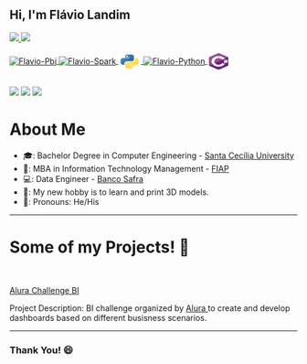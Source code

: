  ## Hi, I'm Flávio Landim
 
 <div>
  <a href="https://github.com/flaviolandim">
  <img height="160em" src="https://github-readme-stats.vercel.app/api?username=flaviolandim&show_icons=true&theme=dark&include_all_commits=true&count_private=true"/>
  <img height="160em" src="https://github-readme-stats.vercel.app/api/top-langs/?username=flaviolandim&layout=compact&langs_count=10&theme=dark"/>
</div>
<div style="display: inline_block"><br>
  <img align="center" alt="Flavio-Pbi" height="30" width="40" src="https://upload.wikimedia.org/wikipedia/commons/thumb/c/cf/New_Power_BI_Logo.svg/600px-New_Power_BI_Logo.svg.png">
  <img align="center" alt="Flavio-Spark" height="30" width="50" src="https://uploads-ssl.webflow.com/5e724862760345325327026c/5fa7238e9ad1b43af56de907_apache-spark-white-logo-p-500.png">
  <img align="center" alt="Flavio-Python" height="30" width="40" src="https://raw.githubusercontent.com/devicons/devicon/master/icons/python/python-original.svg">
  <img align="center" alt="Flavio-Python" height="30" width="40" src="https://pbs.twimg.com/media/EFOe7T4X4AEfIyl?format=jpg&name=medium">
  <img align="center" alt="Flavio-Csharp" height="30" width="40" src="https://raw.githubusercontent.com/devicons/devicon/master/icons/csharp/csharp-original.svg">
</div>
  
  ##
  
<div> 
 
  <a href="https://instagram.com/flaviolandim.cross" target="_blank"><img src="https://img.shields.io/badge/-Instagram-%23E4405F?style=for-the-badge&logo=instagram&logoColor=white" target="_blank"></a>
   <a href = "mailto:fblandim@gmail.com"><img src="https://img.shields.io/badge/-Gmail-%23333?style=for-the-badge&logo=gmail&logoColor=white" target="_blank"></a>
  <a href="https://www.linkedin.com/in/flaviolandim/" target="_blank"><img src="https://img.shields.io/badge/-LinkedIn-%230077B5?style=for-the-badge&logo=linkedin&logoColor=white" target="_blank"></a> 
  
</div>
 
 ##

<h1>About Me</h1>

 - 🎓: Bachelor Degree in Computer Engineering - <a href= "https://www.unisanta.br/"> Santa Cecília University </a>
- 🏫: MBA in Information Technology Management - <a href= "https://www.fiap.com.br/"> FIAP </a>
- 💻: Data Engineer -  <a href="https://www.safra.com.br/">Banco Safra</a> 
- 🌱: My new hobby is to learn and print 3D models.
- 💬: Pronouns: He/His
<hr>

<h1>Some of my Projects! 🎨</h1>
<Br>
 
 <a href="https://github.com/flaviolandim/alurachallengebi">Alura Challenge BI </a>
  
Project Description: BI challenge organized by <a href=https://www.alura.com.br> Alura </a> to create and develop dashboards based on different busisness scenarios.

 ***
  
### Thank You! 😄 

  
